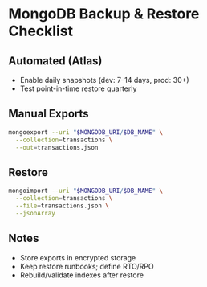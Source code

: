 # MongoDB Backup & Restore Checklist

## Automated (Atlas)
- Enable daily snapshots (dev: 7–14 days, prod: 30+)
- Test point-in-time restore quarterly

## Manual Exports
```bash
mongoexport --uri "$MONGODB_URI/$DB_NAME" \
  --collection=transactions \
  --out=transactions.json
```

## Restore
```bash
mongoimport --uri "$MONGODB_URI/$DB_NAME" \
  --collection=transactions \
  --file=transactions.json \
  --jsonArray
```

## Notes
- Store exports in encrypted storage
- Keep restore runbooks; define RTO/RPO
- Rebuild/validate indexes after restore
